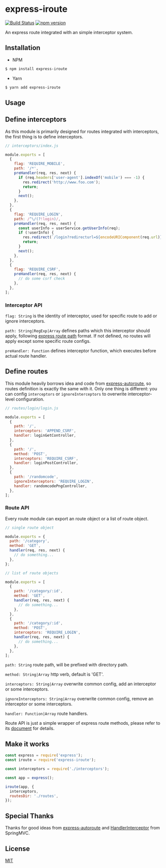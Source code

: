# express-iroute

[![Build Status](https://travis-ci.org/springuper/express-iroute.svg?branch=master)](https://travis-ci.org/springuper/express-iroute)
[![npm version](https://badge.fury.io/js/express-iroute.svg)](https://badge.fury.io/js/express-iroute)

An express route integrated with an simple interceptor system.

## Installation

- NPM

```bash
$ npm install express-iroute
```

- Yarn

```bash
$ yarn add express-iroute
```

## Usage

## Define interceptors

As this module is primarily designed for routes integrated with interceptors, the first thing is to define interceptors.

```js
// interceptors/index.js

module.exports = [
  {
    flag: 'REQUIRE_MOBILE',
    path: '/*',
    preHandler(req, res, next) {
      if (req.headers['user-agent'].indexOf('mobile') === -1) {
        res.redirect('http://www.foo.com');
        return;
      }
      next();
    },
  },
  {
    flag: 'REQUIRE_LOGIN',
    path: /^\/(?!login)/,
    preHandler(req, res, next) {
      const userInfo = userService.getUserInfo(req);
      if (!userInfo) {
        res.redirect(`/login?redirecturl=${encodeURIComponent(req.url)}`);
        return;
      }
      next();
    },
  },
  {
    flag: 'REQUIRE_CSRF',
    preHandler(req, res, next) {
      // do some csrf check
    },
  },
];
```

### Interceptor API

`flag: String` is the identity of interceptor, used for specific route to add or ignore interceptors.

`path: String|RegExp|Array` defines paths which this interceptor should apply, following [express route path](http://expressjs.com/en/guide/routing.html#route-paths) format. If not defined, no routes will apply except some specific route configs.

`preHandler: Function` defines interceptor function, which executes before actual route handler.

## Define routes

This module heavily borrows idea and code from [express-autoroute](https://github.com/stonecircle/express-autoroute), so routes definition is exactly the same with it. Only one thing is different: you can config `interceptors` or `ignoreInterceptors` to overwrite interceptor-level configuration.

```js
// routes/login/login.js

module.exports = [
  {
    path: '/',
    interceptors: 'APPEND_CSRF',
    handler: loginGetController,
  },
  {
    path: '/',
    method: 'POST',
    interceptors: 'REQUIRE_CSRF',
    handler: loginPostController,
  },
  {
    path: '/randomcode',
    ignoreInterceptors: 'REQUIRE_LOGIN',
    handler: randomcodePngController,
  },
];
```

### Route API

Every route module can export an route object or a list of route object.

```js
// single route object

module.exports = {
  path: '/category',
  method: 'GET',
  handler(req, res, next) {
    // do something...
  },
};

// list of route objects

module.exports = [
  {
    path: '/category/:id',
    method: 'GET',
    handler(req, res, next) {
      // do something...
    },
  },
  {
    path: '/category/:id',
    method: 'POST',
    interceptors: 'REQUIRE_LOGIN',
    handler(req, res, next) {
      // do something...
    },
  },
];
```

`path: String` route path, will be prefixed with directory path.

`method: String|Array` http verb, default is 'GET'.

`interceptors: String|Array` overwrite common config, add an interceptor or some interceptors.

`ignoreInterceptors: String|Array` overwrite common config, remove an interceptor or some interceptors.

`handler: Function|Array` route handlers.

Route API is just a simple wrapper of express route methods, please refer to its [document](http://expressjs.com/en/guide/routing.html) for details.

## Make it works

```js
const express = require('express');
const iroute = require('express-iroute');

const interceptors = require('./interceptors');

const app = express();

iroute(app, {
  interceptors,
  routesDir: './routes',
});
```

## Special Thanks

Thanks for good ideas from [express-autoroute](https://github.com/stonecircle/express-autoroute) and [HandlerInterceptor](http://docs.spring.io/autorepo/docs/spring/3.2.4.RELEASE/javadoc-api/org/springframework/web/servlet/HandlerInterceptor.html) from SpringMVC.

## License

[MIT](https://github.com/pillarjs/csrf/blob/master/LICENSE)
